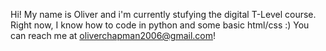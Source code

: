 Hi! My name is Oliver and i'm currently stufying the digital T-Level course.
Right now, I know how to code in python and some basic html/css :)
You can reach me at oliverchapman2006@gmail.com!
